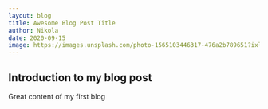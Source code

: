 ```yaml
---
layout: blog
title: Awesome Blog Post Title
author: Nikola
date: 2020-09-15
image: https://images.unsplash.com/photo-1565103446317-476a2b789651?ixlib=rb-1.2.1&ixid=eyJhcHBfaWQiOjEyMDd9&auto=format&fit=crop&w=2154&q=80
---
```


## Introduction to my blog post

Great content of my first blog